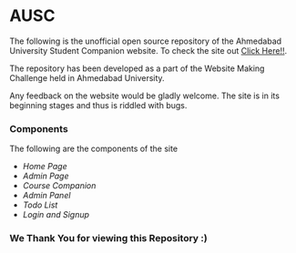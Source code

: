 
# **AUSC**


<span> The following is the unofficial open source repository of the Ahmedabad University Student Companion website. To check the site out [Click Here!!](https://ausc-student-companion.herokuapp.com/).

<span> The repository has been developed as a part of the Website Making Challenge held in Ahmedabad University.</span>

<span> Any feedback on the website would be gladly welcome. The site is in its beginning stages and thus is riddled with bugs.</span>

### Components


The following are the components of the site
* *Home Page*
* *Admin Page*
* *Course Companion*
* *Admin Panel*
* *Todo List*
* *Login and Signup*



###  We Thank You for viewing this Repository :) 




